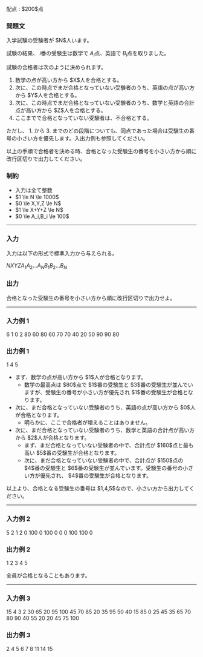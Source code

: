 
<div>

<span>

<span>

<p>
配点 : $200$点
</p>

<div>

<section>

### **問題文**

<p>
入学試験の受験者が $N$人います。

試験の結果、 $i$番の受験生は数学で $A_i$点、英語で $B_i$点を取りました。
</p>

<p>
試験の合格者は次のように決められます。
</p>

<ol>

<li>
数学の点が高い方から $X$人を合格とする。
</li>

<li>
次に、この時点でまだ合格となっていない受験者のうち、英語の点が高い方から $Y$人を合格とする。
</li>

<li>
次に、この時点でまだ合格となっていない受験者のうち、数学と英語の合計点が高い方から $Z$人を合格とする。
</li>

<li>
ここまでで合格となっていない受験者は、不合格とする。
</li>

</ol>

<p>
ただし、 1. から 3. までのどの段階についても、同点であった場合は受験生の番号の小さい方を優先します。入出力例も参照してください。
</p>

<p>
以上の手順で合格者を決める時、合格となった受験生の番号を小さい方から順に改行区切りで出力してください。
</p>

</section>

</div>

<div>

<section>

### **制約**

<ul>

<li>
入力は全て整数
</li>

<li>
$1 \le N \le 1000$
</li>

<li>
$0 \le X,Y,Z \le N$
</li>

<li>
$1 \le X+Y+Z \le N$
</li>

<li>
$0 \le A_i,B_i \le 100$
</li>

</ul>

</section>

</div>

---

<div>

<div>

<section>

### **入力**

<p>
入力は以下の形式で標準入力から与えられる。
</p>

<div>

$N$$X$$Y$$Z$$A_1$$A_2$$\dots$$A_N$$B_1$$B_2$$\dots$$B_N$
</div>

</section>

</div>

<div>

<section>

### **出力**

<p>
合格となった受験生の番号を小さい方から順に改行区切りで出力せよ。
</p>

</section>

</div>

</div>

---

<div>

<section>

### **入力例 1**

<div>

6 1 0 2
80 60 80 60 70 70
40 20 50 90 90 80

</div>

</section>

</div>

<div>

<section>

### **出力例 1**

<div>

1
4
5

</div>

<ul>

<li>
まず、数学の点が高い方から $1$人が合格となります。
<ul>

<li>
数学の最高点は $80$点で $1$番の受験生と $3$番の受験生が並んでいますが、受験生の番号が小さい方が優先され $1$番の受験生が合格となります。
</li>

</ul>

</li>

<li>
次に、まだ合格となっていない受験者のうち、英語の点が高い方から $0$人が合格となります。
<ul>

<li>
明らかに、ここで合格者が増えることはありません。
</li>

</ul>

</li>

<li>
次に、まだ合格となっていない受験者のうち、数学と英語の合計点が高い方から $2$人が合格となります。
<ul>

<li>
まず、まだ合格となっていない受験者の中で、合計点が $160$点と最も高い $5$番の受験生が合格となります。
</li>

<li>
次に、まだ合格となっていない受験者の中で、合計点が $150$点の $4$番の受験生と $6$番の受験生が並んでいます。受験生の番号の小さい方が優先され、 $4$番の受験生が合格となります。
</li>

</ul>

</li>

</ul>

<p>
以上より、合格となる受験生の番号は $1,4,5$なので、小さい方から出力してください。
</p>

</section>

</div>

---

<div>

<section>

### **入力例 2**

<div>

5 2 1 2
0 100 0 100 0
0 0 100 100 0

</div>

</section>

</div>

<div>

<section>

### **出力例 2**

<div>

1
2
3
4
5

</div>

<p>
全員が合格となることもあります。
</p>

</section>

</div>

---

<div>

<section>

### **入力例 3**

<div>

15 4 3 2
30 65 20 95 100 45 70 85 20 35 95 50 40 15 85
0 25 45 35 65 70 80 90 40 55 20 20 45 75 100

</div>

</section>

</div>

<div>

<section>

### **出力例 3**

<div>

2
4
5
6
7
8
11
14
15

</div>

</section>

</div>

</span>

</span>

</div>

